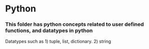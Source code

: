 # Python
### This folder has python concepts related to user defined functions, and datatypes in python
Datatypes such as
    1) tuple, list, dictionary.
    2) string

